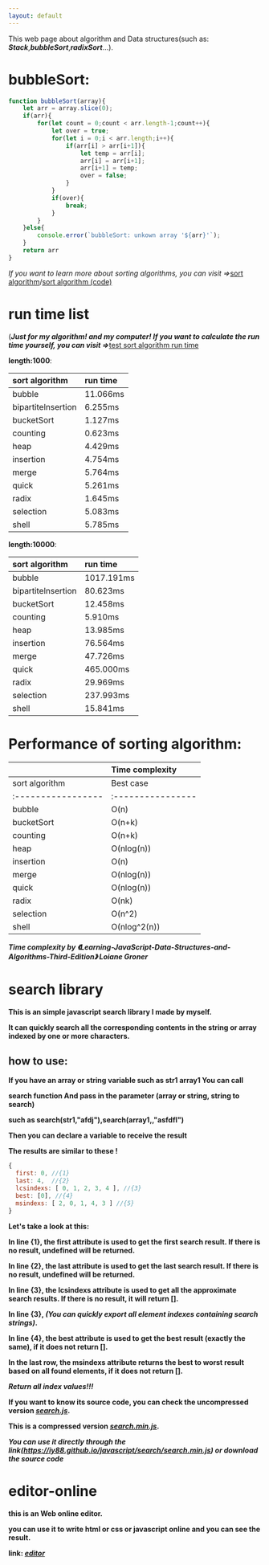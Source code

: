 ```yaml
---
layout: default
---
```


This web page about algorithm and Data structures(such as: _**Stack**_,_**bubbleSort**_,_**radixSort**_...).

# bubbleSort:

```js
function bubbleSort(array){
    let arr = array.slice(0);
    if(arr){
        for(let count = 0;count < arr.length-1;count++){
            let over = true;
            for(let i = 0;i < arr.length;i++){
                if(arr[i] > arr[i+1]){
                    let temp = arr[i];
                    arr[i] = arr[i+1];
                    arr[i+1] = temp;
                    over = false;
                }
            }
            if(over){
                break;
            }
        }
    }else{
        console.error(`bubbleSort: unkown array '${arr}'`);
    }
    return arr
}
```

_If you want to learn more about sorting algorithms, you can visit =>_[sort algorithm](sort)/[sort algorithm (code)](sort/code.html)

# run time list 
(_**Just for my algorithm! and my computer! If you want to calculate the run time yourself, you can visit =>**_[test sort algorithm run time](sort/SAPA.html)

**length:1000**:

|  sort algorithm  | run time |
|:-----------------|:---------|
|bubble            |11.066ms  |
|bipartitelnsertion|6.255ms   |
|bucketSort        |1.127ms   |
|counting          |0.623ms   |
|heap              |4.429ms   |
|insertion         |4.754ms   |
|merge             |5.764ms   |
|quick             |5.261ms   |
|radix             |1.645ms   |
|selection         |5.083ms   |
|shell             |5.785ms   |

**length:10000**:

|  sort algorithm  | run time |
|:-----------------|:---------|
|bubble            |1017.191ms|
|bipartitelnsertion|80.623ms  |
|bucketSort        |12.458ms  |
|counting          |5.910ms   |
|heap              |13.985ms  |
|insertion         |76.564ms  |
|merge             |47.726ms  |
|quick             |465.000ms |
|radix             |29.969ms  |
|selection         |237.993ms |
|shell             |15.841ms  |

# Performance of sorting algorithm:

|                  |                     Time complexity                      |
|:-----------------|:---------------------------------------------------------|
|  sort algorithm  |    Best case    |   General situation   |   Worst case   |
|:-----------------|:----------------|:----------------------|:---------------|
|bubble            |       O(n)      |        O(n^2)         |     O(n^2)     |
|bucketSort        |      O(n+k)     |        O(n+k)         |     O(n^2)     |
|counting          |      O(n+k)     |        O(n+k)         |     O(n+k)     |
|heap              |    O(nlog(n))   |      O(nlog(n))       |   O(nlog(n))   |
|insertion         |      O(n)       |        O(n^2)         |     O(n^2)     |
|merge             |    O(nlog(n))   |      O(nlog(n))       |   O(nlog(n))   |
|quick             |    O(nlog(n))   |      O(nlog(n))       |     O(n^2)     |
|radix             |      O(nk)      |         O(nk)         |     O(nk)      |
|selection         |     O(n^2)      |        O(n^2)         |     O(n^2)     |
|shell             |   O(nlog^2(n))  |     O(nlog^2(n))      |  O(nlog^2(n))  |

_**Time complexity by 《Learning-JavaScript-Data-Structures-and-Algorithms-Third-Edition》 Loiane Groner**_

# search library

**This is an simple javascript search library I made by myself.**

**It can quickly search all the corresponding contents in the string or array indexed by one or more characters.**

## how to use:

**If you have an array or string variable such as str1 array1 You can call**

**search function And pass in the parameter (array or string, string to search)**

**such as search(str1,"afdj"),search(array1,,"asfdfl")**

**Then you can declare a variable to receive the result**

**The results are similar to these !**

```js
{
  first: 0, //{1}
  last: 4,  //{2}
  lcsindexs: [ 0, 1, 2, 3, 4 ], //{3}
  best: [0], //{4}
  msindexs: [ 2, 0, 1, 4, 3 ] //{5}
}
```

**Let's take a look at this:**

**In line {1}, the first attribute is used to get the first search result. If there is no result, undefined will be returned.**

**In line {2}, the last attribute is used to get the last search result. If there is no result, undefined will be returned.**

**In line {3}, the lcsindexs attribute is used to get all the approximate search results. If there is no result, it will return [].** 

**In line {3}, _(You can quickly export all element indexes containing search strings)_.**

**In line {4}, the best attribute is used to get the best result (exactly the same), if it does not return [].**

**In the last row, the msindexs attribute returns the best to worst result based on all found elements, if it does not return [].**

**_Return all index values!!!_**

**If you want to know its source code, you can check the uncompressed version _[search.js](search/search.js)_.**

**This is a compressed version _[search.min.js](search/search.min.js)_.**

_**You can use it directly through the link(https://iy88.github.io/javascript/search/search.min.js) or download the source code**_

# editor-online

**this is an Web online editor.**

**you can use it to write html or css or javascript online and you can see the result.**

**link: _[editor](/editor-online/index.html)_**
